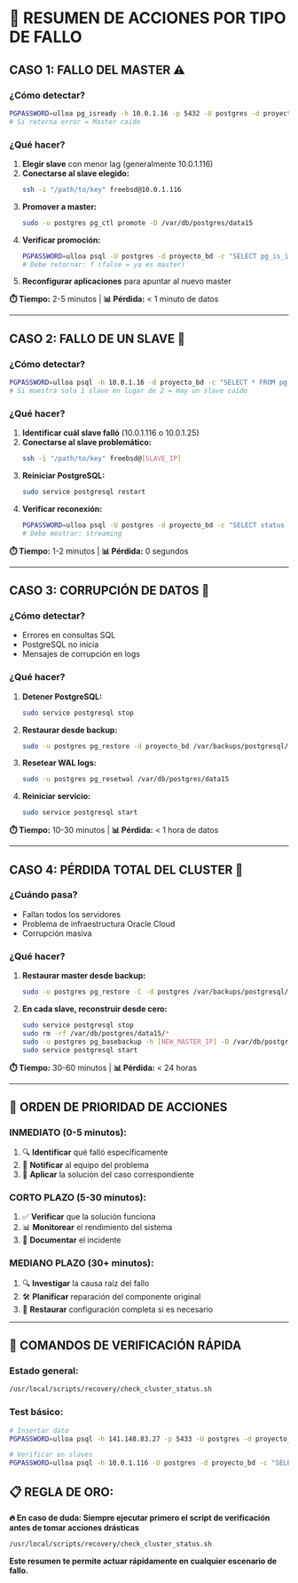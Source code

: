 # 🚨 RESUMEN DE ACCIONES POR TIPO DE FALLO

## **CASO 1: FALLO DEL MASTER** ⚠️

### **¿Cómo detectar?**
```bash
PGPASSWORD=ulloa pg_isready -h 10.0.1.16 -p 5432 -U postgres -d proyecto_bd
# Si retorna error = Master caído
```

### **¿Qué hacer?**
1. **Elegir slave** con menor lag (generalmente 10.0.1.116)
2. **Conectarse al slave elegido:**
   ```bash
   ssh -i "/path/to/key" freebsd@10.0.1.116
   ```
3. **Promover a master:**
   ```bash
   sudo -u postgres pg_ctl promote -D /var/db/postgres/data15
   ```
4. **Verificar promoción:**
   ```bash
   PGPASSWORD=ulloa psql -U postgres -d proyecto_bd -c "SELECT pg_is_in_recovery();"
   # Debe retornar: f (false = ya es master)
   ```
5. **Reconfigurar aplicaciones** para apuntar al nuevo master

**⏱️ Tiempo:** 2-5 minutos | **📊 Pérdida:** < 1 minuto de datos

---

## **CASO 2: FALLO DE UN SLAVE** 🔄

### **¿Cómo detectar?**
```bash
PGPASSWORD=ulloa psql -h 10.0.1.16 -d proyecto_bd -c "SELECT * FROM pg_stat_replication;"
# Si muestra solo 1 slave en lugar de 2 = Hay un slave caído
```

### **¿Qué hacer?**
1. **Identificar cuál slave falló** (10.0.1.116 o 10.0.1.25)
2. **Conectarse al slave problemático:**
   ```bash
   ssh -i "/path/to/key" freebsd@[SLAVE_IP]
   ```
3. **Reiniciar PostgreSQL:**
   ```bash
   sudo service postgresql restart
   ```
4. **Verificar reconexión:**
   ```bash
   PGPASSWORD=ulloa psql -U postgres -d proyecto_bd -c "SELECT status FROM pg_stat_wal_receiver;"
   # Debe mostrar: streaming
   ```

**⏱️ Tiempo:** 1-2 minutos | **📊 Pérdida:** 0 segundos

---

## **CASO 3: CORRUPCIÓN DE DATOS** 💾

### **¿Cómo detectar?**
- Errores en consultas SQL
- PostgreSQL no inicia
- Mensajes de corrupción en logs

### **¿Qué hacer?**
1. **Detener PostgreSQL:**
   ```bash
   sudo service postgresql stop
   ```
2. **Restaurar desde backup:**
   ```bash
   sudo -u postgres pg_restore -d proyecto_bd /var/backups/postgresql/backup_completo_[FECHA].sql
   ```
3. **Resetear WAL logs:**
   ```bash
   sudo -u postgres pg_resetwal /var/db/postgres/data15
   ```
4. **Reiniciar servicio:**
   ```bash
   sudo service postgresql start
   ```

**⏱️ Tiempo:** 10-30 minutos | **📊 Pérdida:** < 1 hora de datos

---

## **CASO 4: PÉRDIDA TOTAL DEL CLUSTER** 🚨

### **¿Cuándo pasa?**
- Fallan todos los servidores
- Problema de infraestructura Oracle Cloud
- Corrupción masiva

### **¿Qué hacer?**
1. **Restaurar master desde backup:**
   ```bash
   sudo -u postgres pg_restore -C -d postgres /var/backups/postgresql/backup_completo_[FECHA].sql
   ```
2. **En cada slave, reconstruir desde cero:**
   ```bash
   sudo service postgresql stop
   sudo rm -rf /var/db/postgres/data15/*
   sudo -u postgres pg_basebackup -h [NEW_MASTER_IP] -D /var/db/postgres/data15 -U replicator -v -P
   sudo service postgresql start
   ```

**⏱️ Tiempo:** 30-60 minutos | **📊 Pérdida:** < 24 horas

---

## 🎯 **ORDEN DE PRIORIDAD DE ACCIONES**

### **INMEDIATO (0-5 minutos):**
1. 🔍 **Identificar** qué falló específicamente
2. 🚨 **Notificar** al equipo del problema
3. 🔧 **Aplicar** la solución del caso correspondiente

### **CORTO PLAZO (5-30 minutos):**
1. ✅ **Verificar** que la solución funciona
2. 📊 **Monitorear** el rendimiento del sistema
3. 📝 **Documentar** el incidente

### **MEDIANO PLAZO (30+ minutos):**
1. 🔍 **Investigar** la causa raíz del fallo
2. 🛠️ **Planificar** reparación del componente original
3. 🔄 **Restaurar** configuración completa si es necesario

---

## 🚀 **COMANDOS DE VERIFICACIÓN RÁPIDA**

### **Estado general:**
```bash
/usr/local/scripts/recovery/check_cluster_status.sh
```

### **Test básico:**
```bash
# Insertar dato
PGPASSWORD=ulloa psql -h 141.148.83.27 -p 5433 -U postgres -d proyecto_bd -c "INSERT INTO clientes (nombre, email) VALUES ('Test $(date +%H%M)', 'test@now.com');"

# Verificar en slaves
PGPASSWORD=ulloa psql -h 10.0.1.116 -U postgres -d proyecto_bd -c "SELECT * FROM clientes WHERE email LIKE 'test@%';"
```

## 📋 **REGLA DE ORO:**
**🔥 En caso de duda: Siempre ejecutar primero el script de verificación antes de tomar acciones drásticas**

```bash
/usr/local/scripts/recovery/check_cluster_status.sh
```

**Este resumen te permite actuar rápidamente en cualquier escenario de fallo.**
